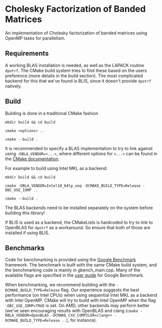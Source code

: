 # Cholesky Factorization of Banded Matrices
An implementation of Cholesky factorization of banded matrices using OpenMP tasks for parallelism.

## Requirements
A working BLAS installation is needed, as well as the LAPACK routine `dpotrf`. The CMake build system tries to find these based on the users preference (more details in the build section).
The most complicated backend for this that we've found is BLIS, since it doesn't provide `dpotrf` natively.

## Build
Building is done in a traditional CMake fashion

`mkdir build && cd build`

`cmake <options> ..`

`cmake --build .`

It is recommended to specify a BLAS implementation to try to link against using `-DBLA_VENDOR=<...>`, where different options for `<...>` can be found in the [CMake documentation](https://cmake.org/cmake/help/latest/module/FindBLAS.html).

For example to build using Intel MKL as a backend:

`mkdir build && cd build`

`cmake -DBLA_VENDOR=Intel10_64lp_seq -DCMAKE_BUILD_TYPE=Release -DBC_USE_IOMP ..`

`cmake --build .`

The BLAS backends need to be installed separately on the system before building this library!

If BLIS is used as a backend, the CMakeLists is hardcoded to try to link to OpenBLAS for `dpotrf` as a workaround. So ensure that both of those are installed if using BLIS.

## Benchmarks
Code for benchmarking is provided using the [Google Benchmark](https://github.com/google/benchmark) framework. The benchmark is built with the same CMake build system, and the benchmarking code is mainly in gbench_main.cpp. Many of the available flags are specified in the [user guide](https://github.com/google/benchmark/blob/main/docs/user_guide.md) for Google Benchmark.

When benchmarking, we recommend building with the `-DCMAKE_BUILD_TYPE=Release` flag. Our experience suggests the best performance (on Intel CPUs) when using sequential Intel MKL as a backend with Intel OpenMP.
CMake will try to build with Intel OpenMP when the flag `-DBC_USE_IOMP=TRUE` is set. On AMD, other backends may perform better (we've seen encouraging results with OpenBLAS and clang (`cmake -DBLA_VENDOR=OpenBLAS -DCMAKE_CXX_COMPILER=clang++ -DCMAKE_BUILD_TYPE=Release ..`), for instance).
